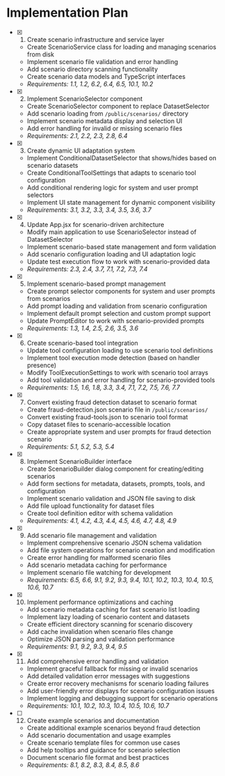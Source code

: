 # Implementation Plan

- [x] 1. Create scenario infrastructure and service layer





  - Create ScenarioService class for loading and managing scenarios from disk
  - Implement scenario file validation and error handling
  - Add scenario directory scanning functionality
  - Create scenario data models and TypeScript interfaces
  - _Requirements: 1.1, 1.2, 6.2, 6.4, 6.5, 10.1, 10.2_

- [x] 2. Implement ScenarioSelector component





  - Create ScenarioSelector component to replace DatasetSelector
  - Add scenario loading from `/public/scenarios/` directory
  - Implement scenario metadata display and selection UI
  - Add error handling for invalid or missing scenario files
  - _Requirements: 2.1, 2.2, 2.3, 2.8, 6.4_

- [x] 3. Create dynamic UI adaptation system





  - Implement ConditionalDatasetSelector that shows/hides based on scenario datasets
  - Create ConditionalToolSettings that adapts to scenario tool configuration
  - Add conditional rendering logic for system and user prompt selectors
  - Implement UI state management for dynamic component visibility
  - _Requirements: 3.1, 3.2, 3.3, 3.4, 3.5, 3.6, 3.7_

- [x] 4. Update App.jsx for scenario-driven architecture





  - Modify main application to use ScenarioSelector instead of DatasetSelector
  - Implement scenario-based state management and form validation
  - Add scenario configuration loading and UI adaptation logic
  - Update test execution flow to work with scenario-provided data
  - _Requirements: 2.3, 2.4, 3.7, 7.1, 7.2, 7.3, 7.4_

- [x] 5. Implement scenario-based prompt management





  - Create prompt selector components for system and user prompts from scenarios
  - Add prompt loading and validation from scenario configuration
  - Implement default prompt selection and custom prompt support
  - Update PromptEditor to work with scenario-provided prompts
  - _Requirements: 1.3, 1.4, 2.5, 2.6, 3.5, 3.6_

- [x] 6. Create scenario-based tool integration





  - Update tool configuration loading to use scenario tool definitions
  - Implement tool execution mode detection (based on handler presence)
  - Modify ToolExecutionSettings to work with scenario tool arrays
  - Add tool validation and error handling for scenario-provided tools
  - _Requirements: 1.5, 1.6, 1.8, 3.3, 3.4, 7.1, 7.2, 7.5, 7.6, 7.7_

- [x] 7. Convert existing fraud detection dataset to scenario format





  - Create fraud-detection.json scenario file in `/public/scenarios/`
  - Convert existing fraud-tools.json to scenario tool format
  - Copy dataset files to scenario-accessible location
  - Create appropriate system and user prompts for fraud detection scenario
  - _Requirements: 5.1, 5.2, 5.3, 5.4_

- [x] 8. Implement ScenarioBuilder interface





  - Create ScenarioBuilder dialog component for creating/editing scenarios
  - Add form sections for metadata, datasets, prompts, tools, and configuration
  - Implement scenario validation and JSON file saving to disk
  - Add file upload functionality for dataset files
  - Create tool definition editor with schema validation
  - _Requirements: 4.1, 4.2, 4.3, 4.4, 4.5, 4.6, 4.7, 4.8, 4.9_

- [x] 9. Add scenario file management and validation





  - Implement comprehensive scenario JSON schema validation
  - Add file system operations for scenario creation and modification
  - Create error handling for malformed scenario files
  - Add scenario metadata caching for performance
  - Implement scenario file watching for development
  - _Requirements: 6.5, 6.6, 9.1, 9.2, 9.3, 9.4, 10.1, 10.2, 10.3, 10.4, 10.5, 10.6, 10.7_

- [x] 10. Implement performance optimizations and caching





  - Add scenario metadata caching for fast scenario list loading
  - Implement lazy loading of scenario content and datasets
  - Create efficient directory scanning for scenario discovery
  - Add cache invalidation when scenario files change
  - Optimize JSON parsing and validation performance
  - _Requirements: 9.1, 9.2, 9.3, 9.4, 9.5_

- [x] 11. Add comprehensive error handling and validation





  - Implement graceful fallback for missing or invalid scenarios
  - Add detailed validation error messages with suggestions
  - Create error recovery mechanisms for scenario loading failures
  - Add user-friendly error displays for scenario configuration issues
  - Implement logging and debugging support for scenario operations
  - _Requirements: 10.1, 10.2, 10.3, 10.4, 10.5, 10.6, 10.7_

- [ ] 12. Create example scenarios and documentation
  - Create additional example scenarios beyond fraud detection
  - Add scenario documentation and usage examples
  - Create scenario template files for common use cases
  - Add help tooltips and guidance for scenario selection
  - Document scenario file format and best practices
  - _Requirements: 8.1, 8.2, 8.3, 8.4, 8.5, 8.6_


